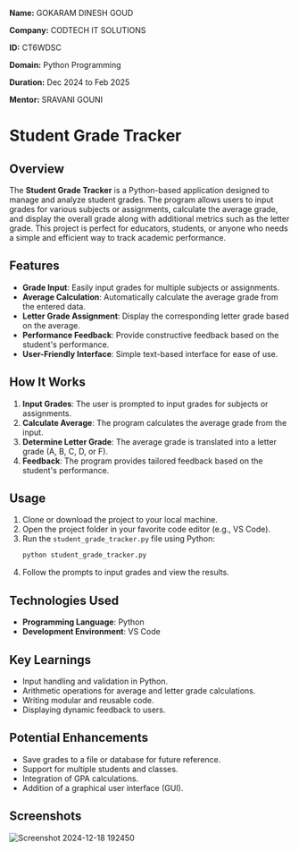 **Name:** GOKARAM DINESH GOUD

**Company:** CODTECH IT SOLUTIONS

**ID:** CT6WDSC

**Domain:** Python Programming

**Duration:** Dec 2024 to Feb 2025

**Mentor:** SRAVANI GOUNI


# Student Grade Tracker

## Overview
The **Student Grade Tracker** is a Python-based application designed to manage and analyze student grades. The program allows users to input grades for various subjects or assignments, calculate the average grade, and display the overall grade along with additional metrics such as the letter grade. This project is perfect for educators, students, or anyone who needs a simple and efficient way to track academic performance.

## Features
- **Grade Input**: Easily input grades for multiple subjects or assignments.
- **Average Calculation**: Automatically calculate the average grade from the entered data.
- **Letter Grade Assignment**: Display the corresponding letter grade based on the average.
- **Performance Feedback**: Provide constructive feedback based on the student's performance.
- **User-Friendly Interface**: Simple text-based interface for ease of use.

## How It Works
1. **Input Grades**: The user is prompted to input grades for subjects or assignments.
2. **Calculate Average**: The program calculates the average grade from the input.
3. **Determine Letter Grade**: The average grade is translated into a letter grade (A, B, C, D, or F).
4. **Feedback**: The program provides tailored feedback based on the student's performance.

## Usage
1. Clone or download the project to your local machine.
2. Open the project folder in your favorite code editor (e.g., VS Code).
3. Run the `student_grade_tracker.py` file using Python:
   ```bash
   python student_grade_tracker.py
   ```
4. Follow the prompts to input grades and view the results.

## Technologies Used
- **Programming Language**: Python
- **Development Environment**: VS Code

## Key Learnings
- Input handling and validation in Python.
- Arithmetic operations for average and letter grade calculations.
- Writing modular and reusable code.
- Displaying dynamic feedback to users.

## Potential Enhancements
- Save grades to a file or database for future reference.
- Support for multiple students and classes.
- Integration of GPA calculations.
- Addition of a graphical user interface (GUI).

## Screenshots

![Screenshot 2024-12-18 192450](https://github.com/user-attachments/assets/05544d96-2037-4b0d-95c8-f8e696063b6b)




